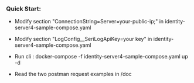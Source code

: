 ### Quick Start:

* Modify section "ConnectionString=Server=your-public-ip;" in identity-server4-sample-compose.yaml  

* Modify section "LogConfig__SeriLogApiKey=your key" in identity-server4-sample-compose.yaml 

* Run cli : docker-compose -f identity-server4-sample-compose.yaml up -d

* Read the two postman request examples in /doc